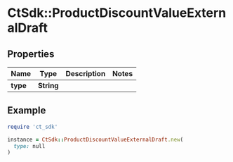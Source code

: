 # CtSdk::ProductDiscountValueExternalDraft

## Properties

| Name | Type | Description | Notes |
| ---- | ---- | ----------- | ----- |
| **type** | **String** |  |  |

## Example

```ruby
require 'ct_sdk'

instance = CtSdk::ProductDiscountValueExternalDraft.new(
  type: null
)
```

